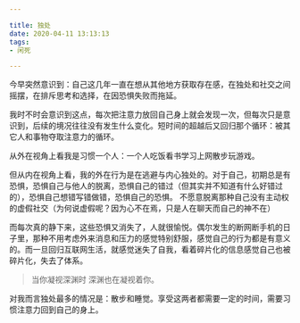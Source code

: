 ```yaml
---

title: 独处
date: 2020-04-11 13:13:13
tags: 
- 闲死 

---
```




今早突然意识到：自己这几年一直在想从其他地方获取存在感，在独处和社交之间摇摆，在排斥思考和选择，在因恐惧失败而拖延。

我时不时会意识到这点，每次把注意力放回自己身上就会发现一次，但每次只是意识到，后续的境况往往没有发生什么变化。短时间的超越后又回归那个循环：被其它人和事物夺取注意力的循环。

从外在视角上看我是习惯一个人：一个人吃饭看书学习上网散步玩游戏。

但从内在视角上看，我的外在行为是在逃避与内心独处的。对于自己，初期总是有恐惧，恐惧自己与他人的脱离，恐惧自己的错过（但其实并不知道有什么好错过的），恐惧自己想错写错做错，恐惧自己的恐惧。
不愿意脱离那种自己没有主动权的虚假社交（为何说虚假呢？因为心不在焉，只是人在聊天而自己的神不在）

而每次真的静下来，这些恐惧又消失了，人就很愉悦。偶尔发生的断网断手机的日子里，那种不用考虑外来消息和压力的感觉特别舒服，感觉自己的行为都是有意义的。而一旦回归互联网生活，就感觉迷失了自我，看着碎片化的信息感觉自己也被碎片化，失去了体系。

> 当你凝视深渊时 深渊也在凝视着你。

对我而言独处最多的情况是：散步和睡觉。享受这两者都需要一定的时间，需要习惯注意力回到自己的身上。





